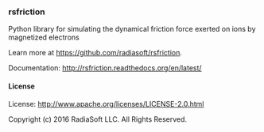### rsfriction

Python library for simulating the dynamical friction force exerted on ions by magnetized electrons

Learn more at https://github.com/radiasoft/rsfriction.

Documentation: http://rsfriction.readthedocs.org/en/latest/

#### License

License: http://www.apache.org/licenses/LICENSE-2.0.html

Copyright (c) 2016 RadiaSoft LLC.  All Rights Reserved.
